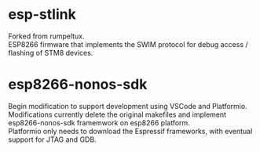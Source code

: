 # esp-stlink
Forked from rumpeltux.  
ESP8266 firmware that implements the SWIM protocol for debug access / flashing of STM8 devices. 
  
    
    
# esp8266-nonos-sdk
Begin modification to support development using VSCode and Platformio.  
Modifications currently delete the original makefiles and implement esp8266-nonos-sdk framemwork on esp8266 platform.  
Platformio only needs to download the Espressif frameworks, with eventual support for JTAG and GDB.  
